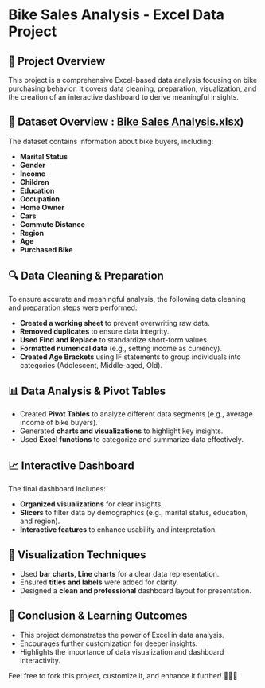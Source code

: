 # Bike Sales Analysis - Excel Data Project

## 📌 Project Overview
This project is a comprehensive Excel-based data analysis focusing on bike purchasing behavior. It covers data cleaning, preparation, visualization, and the creation of an interactive dashboard to derive meaningful insights.

## 📂 Dataset Overview : [Bike Sales Analysis.xlsx](https://www.kaggle.com/datasets/panwararpit/bike-sales-data))

The dataset contains information about bike buyers, including:

- **Marital Status**
- **Gender**
- **Income**
- **Children**
- **Education**
- **Occupation**
- **Home Owner**
- **Cars**
- **Commute Distance**
- **Region**
- **Age**
- **Purchased Bike**

## 🔍 Data Cleaning & Preparation
To ensure accurate and meaningful analysis, the following data cleaning and preparation steps were performed:
- **Created a working sheet** to prevent overwriting raw data.
- **Removed duplicates** to ensure data integrity.
- **Used Find and Replace** to standardize short-form values.
- **Formatted numerical data** (e.g., setting income as currency).
- **Created Age Brackets** using IF statements to group individuals into categories (Adolescent, Middle-aged, Old).

## 📊 Data Analysis & Pivot Tables
- Created **Pivot Tables** to analyze different data segments (e.g., average income of bike buyers).
- Generated **charts and visualizations** to highlight key insights.
- Used **Excel functions** to categorize and summarize data effectively.

## 📈 Interactive Dashboard
The final dashboard includes:
- **Organized visualizations** for clear insights.
- **Slicers** to filter data by demographics (e.g., marital status, education, and region).
- **Interactive features** to enhance usability and interpretation.

## 🎨 Visualization Techniques
- Used **bar charts, Line charts** for a clear data representation.
- Ensured **titles and labels** were added for clarity.
- Designed a **clean and professional** dashboard layout for presentation.

## 🚀 Conclusion & Learning Outcomes
- This project demonstrates the power of Excel in data analysis.
- Encourages further customization for deeper insights.
- Highlights the importance of data visualization and dashboard interactivity.


Feel free to fork this project, customize it, and enhance it further! 🚴‍♂️💡

